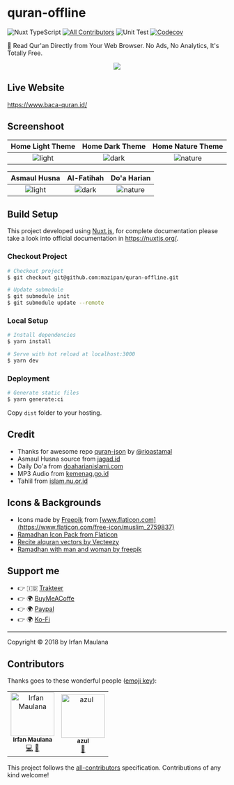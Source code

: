 # quran-offline

![Nuxt TypeScript](https://img.shields.io/badge/Nuxt-TypeScript-blue.svg)
[![All Contributors](https://img.shields.io/badge/all_contributors-2-orange.svg)](#contributors)
![Unit Test](https://github.com/mazipan/quran-offline/workflows/Unit%20Test/badge.svg?branch=master)
[![Codecov](https://codecov.io/gh/mazipan/quran-offline/branch/master/graph/badge.svg)](https://codecov.io/gh/mazipan/quran-offline)

📖 Read Qur'an Directly from Your Web Browser. No Ads, No Analytics, It's Totally Free.

<p align="center">
 <img src="https://raw.githubusercontent.com/mazipan/quran-offline/master/static/star-logo-color-64.png"/>
</p>

## Live Website

<https://www.baca-quran.id/>

## Screenshoot

|           Home Light Theme           |           Home Dark Theme          |            Home Nature Theme           |
| :----------------------------------: | :--------------------------------: | :------------------------------------: |
| ![light](https://raw.githubusercontent.com/mazipan/quran-offline/master/screenshoot/home-light.png) | ![dark](https://raw.githubusercontent.com/mazipan/quran-offline/master/screenshoot/home-dark.png) | ![nature](https://raw.githubusercontent.com/mazipan/quran-offline/master/screenshoot/home-nature.png) |

|              Asmaul Husna              |              Al-Fatihah             |              Do'a Harian              |
| :------------------------------------: | :---------------------------------: | :-----------------------------------: |
| ![light](https://raw.githubusercontent.com/mazipan/quran-offline/master/screenshoot/asmaul-husna.png) | ![dark](https://raw.githubusercontent.com/mazipan/quran-offline/master/screenshoot/al-fatihah.png) | ![nature](https://raw.githubusercontent.com/mazipan/quran-offline/master/screenshoot/doa-harian.png) |

## Build Setup

This project developed using [Nuxt.js](https://nuxtjs.org/), for complete documentation please take a look into official documentation in <https://nuxtjs.org/>.

### Checkout Project

```bash
# Checkout project
$ git checkout git@github.com:mazipan/quran-offline.git

# Update submodule
$ git submodule init
$ git submodule update --remote
```

### Local Setup

```bash
# Install dependencies
$ yarn install

# Serve with hot reload at localhost:3000
$ yarn dev
```

### Deployment

```bash
# Generate static files
$ yarn generate:ci
```

Copy `dist` folder to your hosting.

## Credit

-   Thanks for awesome repo [quran-json](https://github.com/rioastamal/quran-json) by [@rioastamal](https://github.com/rioastamal)
-   Asmaul Husna source from [jagad.id](https://jagad.id/99-asmaul-husna-latin-arab-dan-terjemahan-indonesia-inggris/)
-   Daily Do'a from [doaharianislami.com](http://www.doaharianislami.com/2017/06/kumpulan-doa-sehari-hari-lengkap-dalam-bahasa-arab-latin-dan-artinya.html)
-   MP3 Audio from [kemenag.go.id](https://quran.kemenag.go.id/)
-   Tahlil from [islam.nu.or.id](https://islam.nu.or.id/post/read/107344/susunan-bacaan-tahlil-doa-arwah-lengkap-dan-terjemahannya)

## Icons & Backgrounds

-   Icons made by [Freepik](https://www.flaticon.com/authors/freepik) from [www.flaticon.com](https://www.flaticon.com/free-icon/muslim_2759837)
-   [Ramadhan Icon Pack from Flaticon](https://www.flaticon.com/packs/ramadan-31)
-   [Recite alquran vectors by Vecteezy](https://www.vecteezy.com/free-vector/recite-alquran)
-   [Ramadhan with man and woman by freepik](https://www.freepik.com/free-vector/ramadan-with-man-woman-praying_7372126.htm)

## Support me

- 👉 🇮🇩 [Trakteer](https://trakteer.id/mazipan?utm_source=github)
- 👉 🌍 [BuyMeACoffe](https://www.buymeacoffee.com/mazipan?utm_source=github)
- 👉 🌍 [Paypal](https://www.paypal.me/mazipan?utm_source=github)
- 👉 🌍 [Ko-Fi](https://ko-fi.com/mazipan)

* * *

Copyright © 2018 by Irfan Maulana

## Contributors

Thanks goes to these wonderful people ([emoji key](https://allcontributors.org/docs/en/emoji-key)):

<!-- ALL-CONTRIBUTORS-LIST:START - Do not remove or modify this section -->

<!-- prettier-ignore -->

<table><tr><td align="center"><a href="https://mazipan.space/"><img src="https://avatars0.githubusercontent.com/u/7221389?v=4" width="100px;" alt="Irfan Maulana"/><br /><sub><b>Irfan Maulana</b></sub></a><br /><a href="https://github.com/mazipan/quran-offline/commits?author=mazipan" title="Code">💻</a> <a href="#maintenance-mazipan" title="Maintenance">🚧</a></td><td align="center"><a href="http://altera.id"><img src="https://avatars2.githubusercontent.com/u/8231792?v=4" width="100px;" alt="azul"/><br /><sub><b>azul</b></sub></a><br /><a href="https://github.com/mazipan/quran-offline/issues?q=author%3Aazulkipli" title="Bug reports">🐛</a></td></tr></table>

<!-- ALL-CONTRIBUTORS-LIST:END -->

This project follows the [all-contributors](https://github.com/all-contributors/all-contributors) specification. Contributions of any kind welcome!
